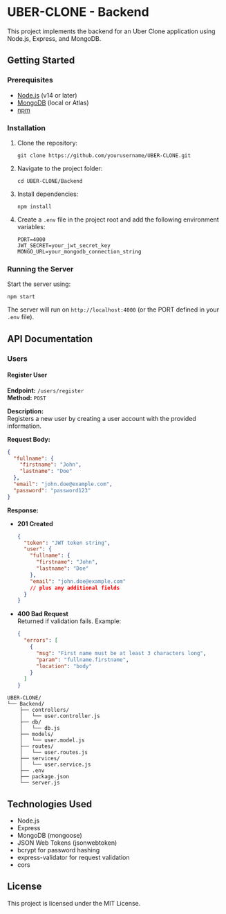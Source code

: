 # UBER-CLONE - Backend

This project implements the backend for an Uber Clone application using Node.js, Express, and MongoDB.

## Getting Started

### Prerequisites

- [Node.js](https://nodejs.org/) (v14 or later)
- [MongoDB](https://www.mongodb.com/) (local or Atlas)
- [npm](https://www.npmjs.com/)

### Installation

1. Clone the repository:
    ```
    git clone https://github.com/yourusername/UBER-CLONE.git
    ```

2. Navigate to the project folder:
    ```
    cd UBER-CLONE/Backend
    ```

3. Install dependencies:
    ```
    npm install
    ```

4. Create a `.env` file in the project root and add the following environment variables:
    ```
    PORT=4000
    JWT_SECRET=your_jwt_secret_key
    MONGO_URL=your_mongodb_connection_string
    ```

### Running the Server

Start the server using:

```
npm start
```

The server will run on `http://localhost:4000` (or the PORT defined in your `.env` file).

## API Documentation

### Users

#### Register User

**Endpoint:** `/users/register`  
**Method:** `POST`

**Description:**  
Registers a new user by creating a user account with the provided information.

**Request Body:**

```json
{
  "fullname": {
    "firstname": "John",
    "lastname": "Doe"
  },
  "email": "john.doe@example.com",
  "password": "password123"
}
```

**Response:**

- **201 Created**  
  ```json
  {
    "token": "JWT token string",
    "user": {
      "fullname": {
        "firstname": "John",
        "lastname": "Doe"
      },
      "email": "john.doe@example.com"
      // plus any additional fields
    }
  }
  ```

- **400 Bad Request**  
  Returned if validation fails. Example:
  ```json
  {
    "errors": [
      {
        "msg": "First name must be at least 3 characters long",
        "param": "fullname.firstname",
        "location": "body"
      }
    ]
  }
  ```


```
UBER-CLONE/
└── Backend/
    ├── controllers/
    │   └── user.controller.js
    ├── db/
    │   └── db.js
    ├── models/
    │   └── user.model.js
    ├── routes/
    │   └── user.routes.js
    ├── services/
    │   └── user.service.js
    ├── .env
    ├── package.json
    └── server.js
```

## Technologies Used

- Node.js
- Express
- MongoDB (mongoose)
- JSON Web Tokens (jsonwebtoken)
- bcrypt for password hashing
- express-validator for request validation
- cors

## License

This project is licensed under the MIT License.